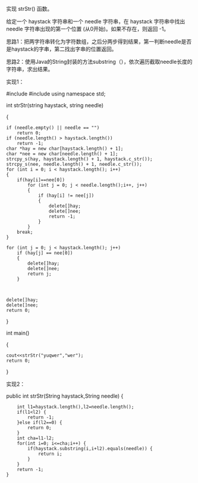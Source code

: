﻿实现 strStr() 函数。给定一个 haystack 字符串和一个 needle 字符串，在 haystack 字符串中找出 needle 字符串出现的第一个位置 (从0开始)。如果不存在，则返回  -1。思路1：把两字符串转化为字符数组，之后分两步得到结果，第一判断needle是否是haystack的字串，第二找出字串的位置返回。思路2：使用Java的String封装的方法substring（），依次遍历截取needle长度的字符串，求出结果。实现1：#include<iostream>#include<string>using namespace std;int strStr(string haystack, string needle){	if (needle.empty() || needle == "")		return 0;	if (needle.length() > haystack.length())		return -1;	char *hay = new char[haystack.length() + 1];	char *nee = new char[needle.length() + 1];	strcpy_s(hay, haystack.length() + 1, haystack.c_str());	strcpy_s(nee, needle.length() + 1, needle.c_str());	for (int i = 0; i < haystack.length(); i++)	{		if(hay[i]==nee[0])			for (int j = 0; j < needle.length();i++, j++)			{				if (hay[i] != nee[j])				{					delete[]hay;					delete[]nee;					return -1;				}			}		break;	}		for (int j = 0; j < haystack.length(); j++)		if (hay[j] == nee[0])		{			delete[]hay;			delete[]nee;			return j;		}	delete[]hay;	delete[]nee;	return 0;}int main(){	cout<<strStr("yuqwer","wer");	return 0;}实现2： public int  strStr(String haystack,String needle) {        int l1=haystack.length(),l2=needle.length();        if(l1<l2) {            return -1;        }else if(l2==0) {            return 0;        }        int cha=l1-l2;        for(int i=0; i<=cha;i++) {            if(haystack.substring(i,i+l2).equals(needle)) {                return i;            }        }        return -1;    }